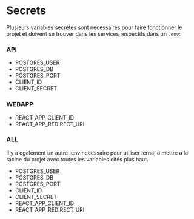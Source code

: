 # Secrets

Plusieurs variables secrètes sont necessaires pour faire fonctionner
le projet et doivent se trouver dans les services respectifs dans
un `.env`:

### API

* POSTGRES_USER
* POSTGRES_DB
* POSTGRES_PORT
* CLIENT_ID
* CLIENT_SECRET

### WEBAPP

* REACT_APP_CLIENT_ID
* REACT_APP_REDIRECT_URI

### ALL

Il y a egalement un autre .env necessaire pour utiliser lerna,
a mettre a la racine du projet avec toutes les variables cités
plus haut.

* POSTGRES_USER
* POSTGRES_DB
* POSTGRES_PORT
* CLIENT_ID
* CLIENT_SECRET
* REACT_APP_CLIENT_ID
* REACT_APP_REDIRECT_URI
